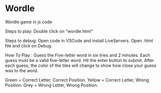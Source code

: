 # Wordle
Wordle game in js code

Steps to play:
Double click on "wordle.html"

Steps to debug:
Open code in VSCode and install LiveServers.
Open .html file and click on Debug.


How To Play :
Guess the Five-letter word in six tries and 2 minutes.
Each guess must be a valid five-letter word. Hit the enter button to submit.
After each guess, the color of the tiles will change to show how close your guess was to the word.

Green  =  Correct Letter, Correct Position.
Yellow =  Correct Letter, Wrong Position.
Grey   =  Wrong Letter, Wrong Position.
